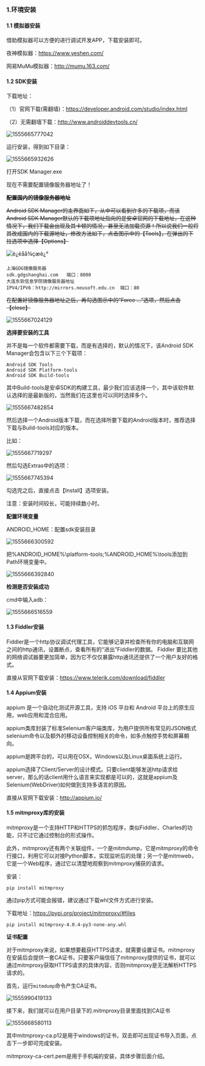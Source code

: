 ### 1.环境安装

#### 1.1 模拟器安装

借助模拟器可以方便的进行调试开发APP，下载安装即可。

夜神模拟器：https://www.yeshen.com/

网易MuMu模拟器：http://mumu.163.com/



#### 1.2 SDK安装

下载地址：

（1）官网下载(需翻墙)：https://developer.android.com/studio/index.html 

（2）无需翻墙下载：http://www.androiddevtools.cn/

![1555665777042](./img/sdk_download.png)

运行安装，得到如下目录：

![1555665932626](./img/sdk_install_1.png)

打开SDK Manager.exe



现在不需要配置镜像服务器地址了！

~~**配置国内的镜像服务器地址**~~

~~Android SDK Manager的主界面如下，从中可以看到许多的下载项，而该Android SDK Manager默认的下载项地址指向的是安卓官网的下载地址，在这种情况下，我们下载会出现及其卡顿的情况，甚至无法加载资源！所以说我们一般将其改成国内的下载源地址，修改方法如下，点击图示中的【Tools】，在弹出的下拉选项中选择【Options】~~

![è¿éåå¾çæè¿°](./img/sdk_manager_tools.png)

```
上海GDG镜像服务器
sdk.gdgshanghai.com   端口：8000 
大连东软信息学院镜像服务器地址
IPV4/IPV6：http://mirrors.neusoft.edu.cn  端口：80
```

~~在配置好镜像服务器地址之后，再勾选图示中的“Force …”选项，然后点击【close】~~


![1555667024129](./img/sdk_proxy.png)



**选择要安装的工具**

并不是每一个软件都需要下载，而是有选择的，默认的情况下，该Android SDK Manager会包含以下三个下载项：

```
Android SDK Tools
Android SDK Platform-tools
Android SDK Build-tools
```

其中Build-tools是安卓SDK的构建工具，最少我们应该选择一个，其中该软件默认选择的是最新版的，当然我们在这里也可以同时选择多个。

![1555667482854](./img/sdk_tools_select.png)

然后选择一个Android版本下载，而在选择所要下载的Android版本时，推荐选择下载与Build-tools对应的版本。

比如：

![1555667719297](./img/sdk_android_one.png)

然后勾选Extras中的选项：

![1555667745394](./img/sdk_extras.png)

勾选完之后，直接点击【Install】选项安装。

注意：安装时间较长，可能持续数小时。



**配置环境变量**

ANDROID_HOME：配置sdk安装目录

![1555666300592](./img/sdk_ANDROID_HOME.png)

把%ANDROID_HOME%\platform-tools;%ANDROID_HOME%\tools添加到Path环境变量中。



![1555666392840](./img/sdk_path.png)

**检测是否安装成功**

cmd中输入adb：

![1555666516559](./img/adk_adb_ok.png)



#### 1.3 Fiddler安装

Fiddler是一个http协议调试代理工具，它能够记录并检查所有你的电脑和互联网之间的http通讯，设置断点，查看所有的“进出”Fiddler的数据。 Fiddler 要比其他的网络调试器要更加简单，因为它不仅仅暴露http通讯还提供了一个用户友好的格式。

直接从官网下载安装：https://www.telerik.com/download/fiddler



#### 1.4 Appium安装

appium 是一个自动化测试开源工具，支持 iOS 平台和 Android 平台上的原生应用，web应用和混合应用。

appium类库封装了标准Selenium客户端类库，为用户提供所有常见的JSON格式selenium命令以及额外的移动设备控制相关的命令，如多点触控手势和屏幕朝向。

appium是跨平台的，可以用在OSX，Windows以及Linux桌面系统上运行。

appium选择了Client/Server的设计模式。只要client能够发送http请求给server，那么的话client用什么语言来实现都是可以的，这就是appium及Selenium(WebDriver)如何做到支持多语言的原因。



直接从官网下载安装：http://appium.io/



#### 1.5 mitmproxy库的安装

mitmproxy是一个支持HTTP和HTTPS的抓包程序，类似Fiddler、Charles的功能，只不过它通过控制台的形式操作。

此外，mitmproxy还有两个关联组件，一个是mitmdump，它是mitmproxy的命令行接口，利用它可以对接Python脚本，实现监听后的处理；另一个是mitmweb，它是一个Web程序，通过它以清楚地观察到mitmproxy捕获的请求。



安装：

```
pip install mitmproxy
```

通过pip方式可能会报错，建议通过下载whl文件方式进行安装。

下载地址：https://pypi.org/project/mitmproxy/#files

```
pip install mitmproxy-4.0.4-py3-none-any.whl
```



**证书配置**

对于mitmproxy来说，如果想要截获HTTPS请求，就需要设置证书。mitmproxy在安装后会提供一套CA证书，只要客户端信任了mitmproxy提供的证书，就可以通过mitmproxy获取HTTPS请求的具体内容，否则mitmproxy是无法解析HTTPS请求的。

首先，运行`mitmdump`命令产生CA证书。

![1555990419133](./img/mitmproxy_mitmdump.png)

接下来，我们就可以在用户目录下的.mitmproxy目录里面找到CA证书

![1555668580113](./img/mitmproxy_ca.png)

其中mitmproxy-ca.p12是用于windows的证书，双击即可出现证书导入页面，点击下一步即可完成安装。

mitmproxy-ca-cert.pem是用于手机端的安装，具体步骤后面介绍。